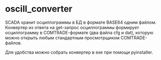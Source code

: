# oscill_converter
SCADA хранит осциллограммы в БД в формате BASE64 одним файлом.
Конвертер из ответа на get-запрос осциллограммы формирует осциллограмму в COMTRADE-формате (два файла cfg и dat),
которую можно открыть любым стандартным просмотрщиком COMTRADE-файлов.

Для удобства можно собрать конвертер в exe при помощи pyinstaller. 